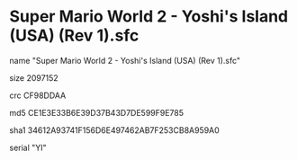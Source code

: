 # Super Mario World 2 - Yoshi's Island (USA) (Rev 1).sfc

name "Super Mario World 2 - Yoshi's Island (USA) (Rev 1).sfc"

size 2097152

crc CF98DDAA

md5 CE1E3E33B6E39D37B43D7DE599F9E785 

sha1 34612A93741F156D6E497462AB7F253CB8A959A0

serial "YI"
